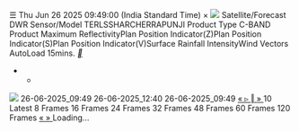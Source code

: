 ☰
Thu Jun 26 2025 09:49:00 (India Standard Time)
×
![](https://mosdac.gov.in/gallery/icons/mgallery.png)
Satellite/Forecast DWR
Sensor/Model TERLSSHARCHERRAPUNJI
Product Type C-BAND
Product Maximum ReflectivityPlan Position Indicator(Z)Plan Position Indicator(S)Plan Position Indicator(V)Surface Rainfall IntensityWind Vectors
AutoLoad 15mins.
[ __ ](https://mosdac.gov.in/gallery/index.html?ds=dwr)
+ -
![](https://mosdac.gov.in/look/DWR/RCTLS/2025/26JUN/RCTLS_26JUN2025_041923_L2B_STD_MAXZ.gif)
26-06-2025_09:49 26-06-2025_12:40 26-06-2025_09:49
[ « ](https://mosdac.gov.in/gallery/index.html?ds=dwr) [ ▹ ](https://mosdac.gov.in/gallery/index.html?ds=dwr) [ ‖ ](https://mosdac.gov.in/gallery/index.html?ds=dwr) [ » ](https://mosdac.gov.in/gallery/index.html?ds=dwr)
10
Latest 8 Frames 16 Frames 24 Frames 32 Frames 48 Frames 60 Frames 120 Frames
[ « ](https://mosdac.gov.in/gallery/index.html?ds=dwr) [ » ](https://mosdac.gov.in/gallery/index.html?ds=dwr)
Loading... 
